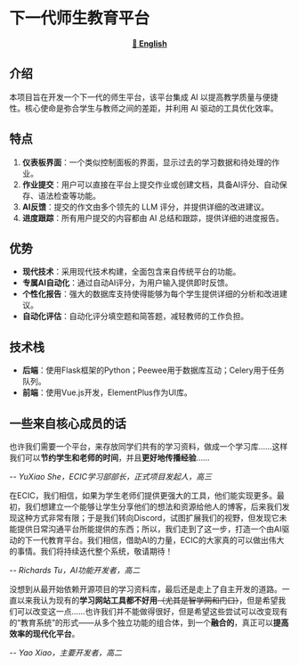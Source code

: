 # 下一代师生教育平台

<div align="center">
  
[**🔣 English**](./README.md)

</div>

## 介绍
本项目旨在开发一个下一代的师生平台，该平台集成 AI 以提高教学质量与便捷性。核心使命是弥合学生与教师之间的差距，并利用 AI 驱动的工具优化效率。

## 特点
1. **仪表板界面**：一个类似控制面板的界面，显示过去的学习数据和待处理的作业。
2. **作业提交**：用户可以直接在平台上提交作业或创建文档，具备AI评分、自动保存、语法检查等功能。
3. **AI反馈**：提交的作文由多个领先的 LLM 评分，并提供详细的改进建议。
4. **进度跟踪**：所有用户提交的内容都由 AI 总结和跟踪，提供详细的进度报告。

## 优势
- **现代技术**：采用现代技术构建，全面包含来自传统平台的功能。
- **专属AI自动化**：通过自动AI评分，为用户输入提供即时反馈。
- **个性化报告**：强大的数据库支持使得能够为每个学生提供详细的分析和改进建议。
- **自动化评估**：自动化评分填空题和简答题，减轻教师的工作负担。

## 技术栈
- **后端**：使用Flask框架的Python；Peewee用于数据库互动；Celery用于任务队列。
- **前端**：使用Vue.js开发，ElementPlus作为UI库。

## 一些来自核心成员的话

也许我们需要一个平台，来存放同学们共有的学习资料，做成一个学习库……这样我们可以**节约学生和老师的时间**，并且**更好地传播经验**……

*-- YuXiao She，ECIC学习部部长，正式项目发起人，高三*

在ECIC，我们相信，如果为学生老师们提供更强大的工具，他们能实现更多。最初，我们想建立一个能够让学生分享他们的想法和资源给他人的博客，后来我们发现这种方式非常有限；于是我们转向Discord，试图扩展我们的视野，但发现它未能提供日常沟通平台所能提供的东西；所以，我们走到了这一步，打造一个由AI驱动的下一代教育平台。我们相信，借助AI的力量，ECIC的大家真的可以做出伟大的事情。我们将持续迭代整个系统，敬请期待！

*-- Richards Tu，AI功能开发者，高二*

没想到从最开始依赖开源项目的学习资料库，最后还是走上了自主开发的道路。一直以来我认为现有的**学习网站工具都不好用**~~（尤其是智学网和门口）~~，但是希望我们可以改变这一点……也许我们并不能做得很好，但是希望这些尝试可以改变现有的“教育系统”的形式——从多个独立功能的组合体，到一个**融合的**，真正可以**提高效率的现代化平台**。

*-- Yao Xiao，主要开发者，高二*
